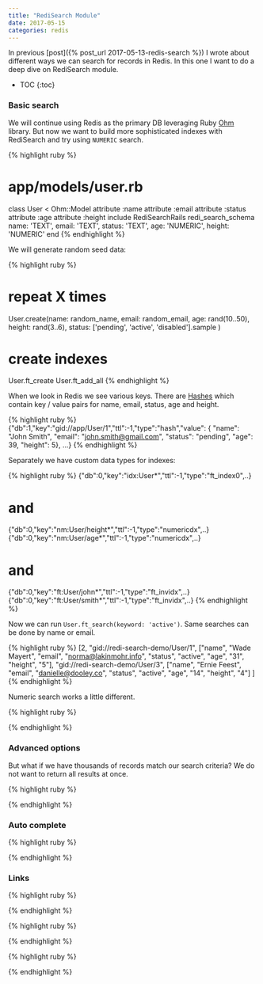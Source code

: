 ```yaml
---
title: "RediSearch Module"
date: 2017-05-15
categories: redis
---
```


In previous [post]({% post_url 2017-05-13-redis-search %}) I wrote about different ways we can search for records in Redis.  In this one I want to do a deep dive on RediSearch module.  

* TOC
{:toc}

### Basic search

We will continue using Redis as the primary DB leveraging Ruby [Ohm](https://github.com/soveran/ohm) library.  But now we want to build more sophisticated indexes with RediSearch and try using `NUMERIC` search.  

{% highlight ruby %}
# app/models/user.rb
class User < Ohm::Model
  attribute :name
  attribute :email
  attribute :status
  attribute :age
  attribute :height
  include RediSearchRails
  redi_search_schema   name: 'TEXT', email: 'TEXT', status: 'TEXT',
    age: 'NUMERIC', height: 'NUMERIC'
end
{% endhighlight %}

We will generate random seed data:

{% highlight ruby %}
# repeat X times
User.create(name: random_name, email: random_email, age: rand(10..50),
  height: rand(3..6), status: ['pending', 'active', 'disabled'].sample )
# create indexes
User.ft_create
User.ft_add_all
{% endhighlight %}

When we look in Redis we see various keys.  There are [Hashes](https://redis.io/topics/data-types#hashes) which contain key / value pairs for name, email, status, age and height.  

{% highlight ruby %}
{"db":1,"key":"gid://app/User/1","ttl":-1,"type":"hash","value": {
  "name": "John Smith",
  "email": "john.smith@gmail.com",
  "status": "pending",
  "age": 39,
  "height": 5}, ...}
{% endhighlight %}

Separately we have custom data types for indexes:

{% highlight ruby %}
{"db":0,"key":"idx:User*","ttl":-1,"type":"ft_index0",..}
# and
{"db":0,"key":"nm:User/height*","ttl":-1,"type":"numericdx",..}
{"db":0,"key":"nm:User/age*","ttl":-1,"type":"numericdx",..}
# and
{"db":0,"key":"ft:User/john*","ttl":-1,"type":"ft_invidx",..}
{"db":0,"key":"ft:User/smith*","ttl":-1,"type":"ft_invidx",..}
{% endhighlight %}

Now we can run `User.ft_search(keyword: 'active')`.  Same searches can be done by name or email.  

{% highlight ruby %}
[2,
  "gid://redi-search-demo/User/1", ["name", "Wade Mayert", "email",
  "norma@lakinmohr.info", "status", "active", "age", "31", "height", "5"],
  "gid://redi-search-demo/User/3", ["name", "Ernie Feest", "email",
  "danielle@dooley.co", "status", "active", "age", "14", "height", "4"]
]
{% endhighlight %}

Numeric search works a little different.  



{% highlight ruby %}

{% endhighlight %}




### Advanced options

But what if we have thousands of records match our search criteria?  We do not want to return all results at once.  



{% highlight ruby %}

{% endhighlight %}






### Auto complete



{% highlight ruby %}

{% endhighlight %}



### Links




{% highlight ruby %}

{% endhighlight %}



{% highlight ruby %}

{% endhighlight %}



{% highlight ruby %}

{% endhighlight %}
